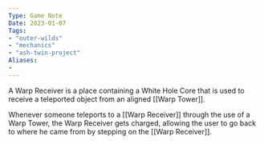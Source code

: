 ```yaml
---
Type: Game Note
Date: 2023-01-07
Tags:
- "outer-wilds"
- "mechanics"
- "ash-twin-project"
Aliases:
- 
---
```

A Warp Receiver is a place containing a White Hole Core that is used to receive a teleported object from an aligned [[Warp Tower]].

Whenever someone teleports to a [[Warp Receiver]] through the use of a Warp Tower, the Warp Receiver gets charged, allowing the user to go back to where he came from by stepping on the [[Warp Receiver]].